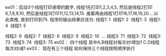ex01：启动3个线程打印递增的数字, 线程1先打印1,2,3,4,5, 然后是线程2打印6,7,8,9,10, 然后是线程3打印11,12,13,14,15. 接着再由线程1打印16,17,18,19,20….以此类推, 直到打印到75. 程序的输出结果应该为:
线程1: 1 
线程1: 2 
线程1: 3 
线程1: 4 
线程1: 5

线程2: 6 
线程2: 7 
线程2: 8 
线程2: 9 
线程2: 10 
…
线程3: 71 
线程3: 72 
线程3: 73 
线程3: 74 
线程3: 75
ex02：
 四个线程 其中A,B线程对每次对i增加1  C.D线程每次对i减1 
ex03：
现在有三个线程  如何保持三个线程按照顺序执行
